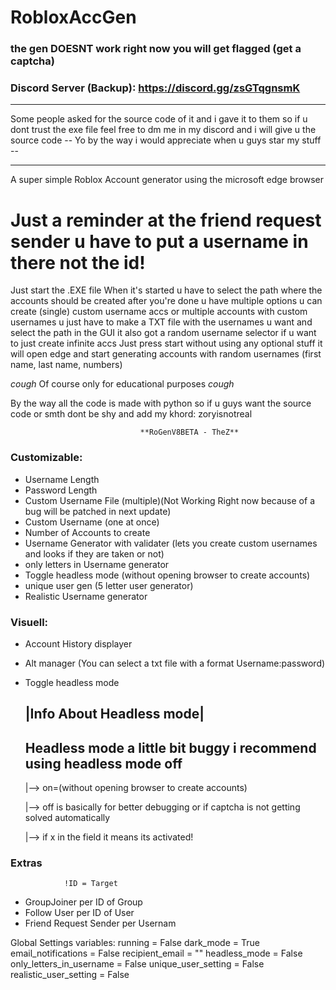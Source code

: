# RobloxAccGen 
### the gen DOESNT work right now  you will get flagged (get a captcha)
### Discord Server (Backup): https://discord.gg/zsGTqgnsmK 
_______________________________________________________________________________________________________________________________________________________________________

   Some people asked for the source code of it and i gave it to them so if u dont trust the exe file feel free to dm me in my discord and i will give u the source code
 -- Yo by the way i would appreciate when u guys star my stuff -- 
 _______________________________________________________________________________________________________________________________________________________________________
A super simple Roblox Account generator using the microsoft edge browser 

# Just a reminder at the friend request sender u have to put a username in there not the id!




Just start the .EXE file
When it's started u have to select the path where the accounts should be created after you're done u have multiple options u can create (single) custom username accs or multiple accounts with custom usernames u just have to make a TXT file with the usernames u want and select the path in the GUI
it also got a random username selector if u want to just create infinite accs Just press start without using any optional stuff it will open edge and start generating accounts with random usernames (first name, last name, numbers) 

*cough*
Of course only for educational purposes
*cough*

By the way all the code is made with python so if u guys want the source code or smth dont be shy and add my khord: zoryisnotreal


           
                                 **RoGenV8BETA - TheZ**                                         


### Customizable:
- Username Length
- Password Length 
- Custom Username File (multiple)(Not Working Right now because of a bug will be patched in next update)
- Custom Username (one at once)
- Number of Accounts to create
- Username Generator with validater (lets you create custom usernames and looks if they are taken or not)
- only letters in Username generator
- Toggle headless mode (without opening browser to create accounts)
- unique user gen (5 letter user generator)
- Realistic Username generator

### Visuell:
- Account History displayer
- Alt manager (You can select a txt file with a format Username:password)
- Toggle headless mode
  
     **|Info About Headless mode|**
  ---------------------------------------------------------------------
  Headless mode a little bit buggy i recommend using headless mode off
  ----------------------------------------------------------------------
  
  |--> on=(without opening browser to create accounts)
  
  |--> off is basically for better debugging or if captcha is not getting solved automatically
       
  |--> if x in the field it means its activated!


### Extras
                !ID = Target
  - GroupJoiner per ID of Group
  - Follow User per ID of User
  - Friend Request Sender per Usernam




Global Settings variables: 
running = False
dark_mode = True
email_notifications = False
recipient_email = ""
headless_mode = False
only_letters_in_username = False
unique_user_setting = False
realistic_user_setting = False
    
    







































  
                              
                    
